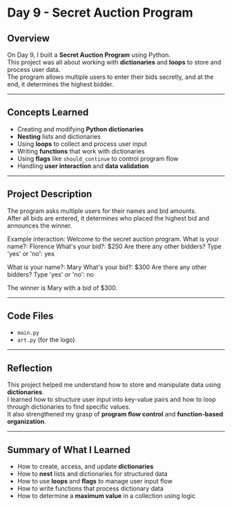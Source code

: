 # Day 9 - Secret Auction Program

## Overview
On Day 9, I built a **Secret Auction Program** using Python.  
This project was all about working with **dictionaries** and **loops** to store and process user data.  
The program allows multiple users to enter their bids secretly, and at the end, it determines the highest bidder.

---

## Concepts Learned
- Creating and modifying **Python dictionaries**  
- **Nesting** lists and dictionaries  
- Using **loops** to collect and process user input  
- Writing **functions** that work with dictionaries  
- Using **flags** like `should_continue` to control program flow  
- Handling **user interaction** and **data validation**

---

## Project Description
The program asks multiple users for their names and bid amounts.  
After all bids are entered, it determines who placed the highest bid and announces the winner.

Example interaction:
Welcome to the secret auction program.
What is your name?: Florence
What's your bid?: $250
Are there any other bidders? Type 'yes' or 'no': yes

What is your name?: Mary
What's your bid?: $300
Are there any other bidders? Type 'yes' or 'no': no

The winner is Mary with a bid of $300.


---

## Code Files
- `main.py`
- `art.py` (for the logo)

---

## Reflection
This project helped me understand how to store and manipulate data using **dictionaries**.  
I learned how to structure user input into key-value pairs and how to loop through dictionaries to find specific values.  
It also strengthened my grasp of **program flow control** and **function-based organization**.

---

## Summary of What I Learned
- How to create, access, and update **dictionaries**  
- How to **nest** lists and dictionaries for structured data  
- How to use **loops** and **flags** to manage user input flow  
- How to write functions that process dictionary data  
- How to determine a **maximum value** in a collection using logic
